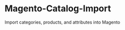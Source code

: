 Magento-Catalog-Import
======================

Import categories, products, and attributes into Magento
